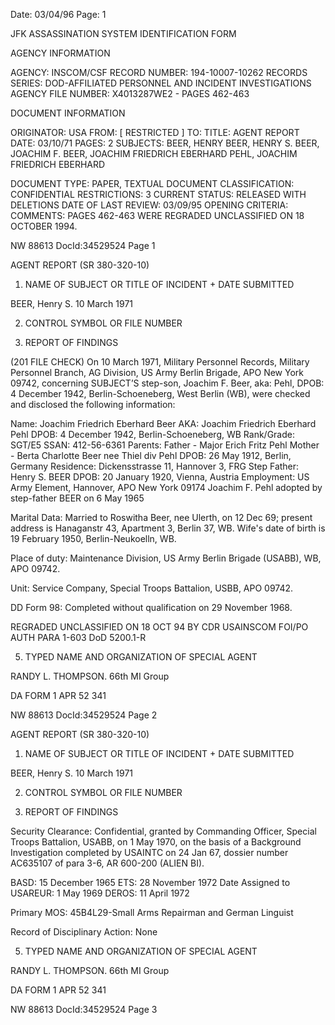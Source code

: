 Date: 03/04/96
Page: 1

JFK ASSASSINATION SYSTEM
IDENTIFICATION FORM

AGENCY INFORMATION

AGENCY: INSCOM/CSF
RECORD NUMBER: 194-10007-10262
RECORDS SERIES: DOD-AFFILIATED PERSONNEL AND INCIDENT INVESTIGATIONS
AGENCY FILE NUMBER: X4013287WE2 - PAGES 462-463

DOCUMENT INFORMATION

ORIGINATOR: USA
FROM: [ RESTRICTED ]
TO:
TITLE: AGENT REPORT
DATE: 03/10/71
PAGES: 2
SUBJECTS: BEER, HENRY
BEER, HENRY S.
BEER, JOACHIM F.
BEER, JOACHIM FRIEDRICH EBERHARD
PEHL, JOACHIM FRIEDRICH EBERHARD

DOCUMENT TYPE: PAPER, TEXTUAL DOCUMENT
CLASSIFICATION: CONFIDENTIAL
RESTRICTIONS: 3
CURRENT STATUS: RELEASED WITH DELETIONS
DATE OF LAST REVIEW: 03/09/95
OPENING CRITERIA:
COMMENTS: PAGES 462-463 WERE REGRADED UNCLASSIFIED ON 18 OCTOBER 1994.

NW 88613 DocId:34529524 Page 1

AGENT REPORT
(SR 380-320-10)

1. NAME OF SUBJECT OR TITLE OF INCIDENT + DATE SUBMITTED

BEER, Henry S. 10 March 1971

2. CONTROL SYMBOL OR FILE NUMBER

3. REPORT OF FINDINGS

(201 FILE CHECK) On 10 March 1971, Military Personnel Records, Military Personnel Branch, AG Division, US Army Berlin Brigade, APO New York 09742, concerning SUBJECT’S step-son, Joachim F. Beer, aka: Pehl, DPOB: 4 December 1942, Berlin-Schoeneberg, West Berlin (WB), were checked and disclosed the following information:

Name: Joachim Friedrich Eberhard Beer
AKA: Joachim Friedrich Eberhard Pehl
DPOB: 4 December 1942, Berlin-Schoeneberg, WB
Rank/Grade: SGT/E5
SSAN: 412-56-6361
Parents: Father - Major Erich Fritz Pehl
Mother - Berta Charlotte Beer nee Thiel
div Pehl
DPOB: 26 May 1912, Berlin, Germany
Residence: Dickensstrasse 11, Hannover 3, FRG
Step Father: Henry S. BEER
DPOB: 20 January 1920, Vienna, Austria
Employment: US Army Element, Hannover, APO New York 09174
Joachim F. Pehl adopted by step-father BEER on 6 May 1965

Marital Data: Married to Roswitha Beer, nee Ulerth, on 12 Dec 69; present address is Hanaganstr 43, Apartment 3, Berlin 37, WB. Wife's date of birth is 19 February 1950, Berlin-Neukoelln, WB.

Place of duty: Maintenance Division, US Army Berlin Brigade (USABB), WB, APO 09742.

Unit: Service Company, Special Troops Battalion, USBB, APO 09742.

DD Form 98: Completed without qualification on 29 November 1968.

REGRADED UNCLASSIFIED ON 18 OCT 94
BY CDR USAINSCOM FOI/PO
AUTH PARA 1-603 DoD 5200.1-R

5. TYPED NAME AND ORGANIZATION OF SPECIAL AGENT

RANDY L. THOMPSON. 66th MI Group

DA FORM 1 APR 52 341

NW 88613 DocId:34529524 Page 2

AGENT REPORT
(SR 380-320-10)

1. NAME OF SUBJECT OR TITLE OF INCIDENT + DATE SUBMITTED

BEER, Henry S. 10 March 1971

2. CONTROL SYMBOL OR FILE NUMBER

3. REPORT OF FINDINGS

Security Clearance: Confidential, granted by Commanding Officer, Special Troops Battalion, USABB, on 1 May 1970, on the basis of a Background Investigation completed by USAINTC on 24 Jan 67, dossier number AC635107 of para 3-6, AR 600-200 (ALIEN BI).

BASD: 15 December 1965
ETS: 28 November 1972
Date Assigned to USAREUR: 1 May 1969
DEROS: 11 April 1972

Primary MOS: 45B4L29-Small Arms Repairman and German Linguist

Record of Disciplinary Action: None

5. TYPED NAME AND ORGANIZATION OF SPECIAL AGENT

RANDY L. THOMPSON. 66th MI Group

DA FORM 1 APR 52 341

NW 88613 DocId:34529524 Page 3
